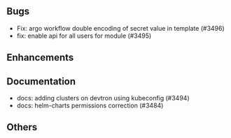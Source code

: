 ## Bugs
- Fix: argo workflow double encoding of secret value in template (#3496)
- fix: enable api for all users for module (#3495)
## Enhancements
## Documentation
- docs: adding clusters on devtron using kubeconfig (#3494)
- docs: helm-charts permissions correction (#3484)
## Others
